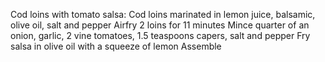 Cod loins with tomato salsa:
Cod loins marinated in lemon juice, balsamic, olive oil, salt and pepper
Airfry 2 loins for 11 minutes
Mince quarter of an onion, garlic, 2 vine tomatoes, 1.5 teaspoons capers, salt and pepper
Fry salsa in olive oil with a squeeze of lemon
Assemble